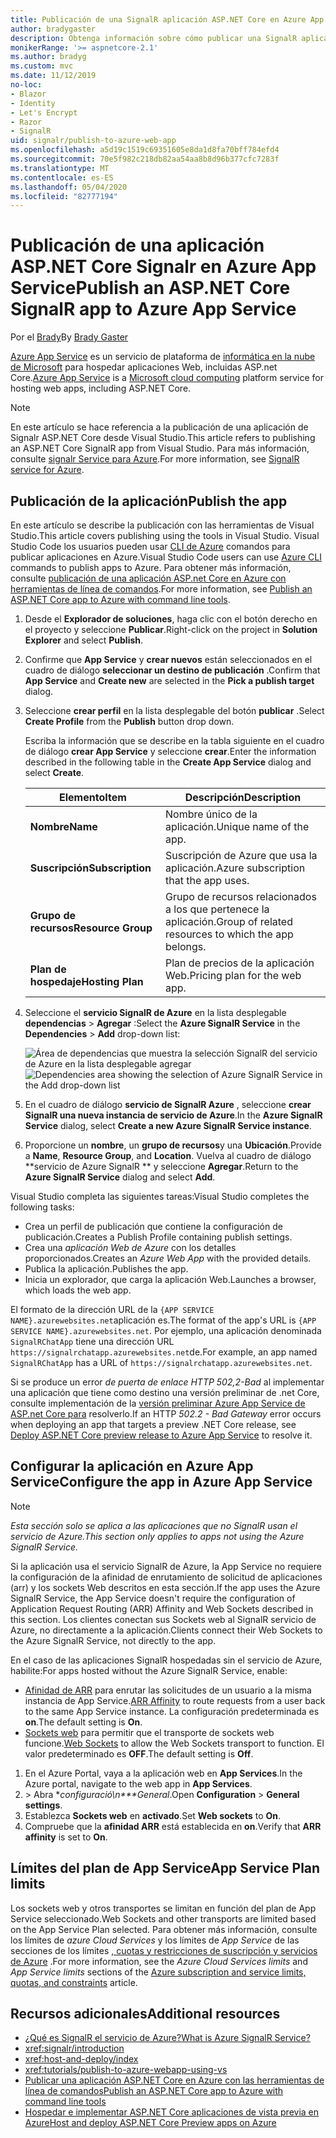 ```yaml
---
title: Publicación de una SignalR aplicación ASP.NET Core en Azure App Service
author: bradygaster
description: Obtenga información sobre cómo publicar una SignalR aplicación ASP.NET Core en Azure App Service.
monikerRange: '>= aspnetcore-2.1'
ms.author: bradyg
ms.custom: mvc
ms.date: 11/12/2019
no-loc:
- Blazor
- Identity
- Let's Encrypt
- Razor
- SignalR
uid: signalr/publish-to-azure-web-app
ms.openlocfilehash: a5d19c1519c69351605e8da1d8fa70bff784efd4
ms.sourcegitcommit: 70e5f982c218db82aa54aa8b8d96b377cfc7283f
ms.translationtype: MT
ms.contentlocale: es-ES
ms.lasthandoff: 05/04/2020
ms.locfileid: "82777194"
---
```

# <a name="publish-an-aspnet-core-signalr-app-to-azure-app-service"></a><span data-ttu-id="79730-103">Publicación de una aplicación ASP.NET Core Signalr en Azure App Service</span><span class="sxs-lookup"><span data-stu-id="79730-103">Publish an ASP.NET Core SignalR app to Azure App Service</span></span>

<span data-ttu-id="79730-104">Por el [Brady](https://twitter.com/bradygaster)</span><span class="sxs-lookup"><span data-stu-id="79730-104">By [Brady Gaster](https://twitter.com/bradygaster)</span></span>

<span data-ttu-id="79730-105">[Azure App Service](/azure/app-service/app-service-web-overview) es un servicio de plataforma de [informática en la nube de Microsoft](https://azure.microsoft.com/) para hospedar aplicaciones Web, incluidas ASP.net Core.</span><span class="sxs-lookup"><span data-stu-id="79730-105">[Azure App Service](/azure/app-service/app-service-web-overview) is a [Microsoft cloud computing](https://azure.microsoft.com/) platform service for hosting web apps, including ASP.NET Core.</span></span>

> [!NOTE]
> <span data-ttu-id="79730-106">En este artículo se hace referencia a la publicación de una aplicación de Signalr ASP.NET Core desde Visual Studio.</span><span class="sxs-lookup"><span data-stu-id="79730-106">This article refers to publishing an ASP.NET Core SignalR app from Visual Studio.</span></span> <span data-ttu-id="79730-107">Para más información, consulte [signalr Service para Azure](https://azure.microsoft.com/services/signalr-service).</span><span class="sxs-lookup"><span data-stu-id="79730-107">For more information, see [SignalR service for Azure](https://azure.microsoft.com/services/signalr-service).</span></span>

## <a name="publish-the-app"></a><span data-ttu-id="79730-108">Publicación de la aplicación</span><span class="sxs-lookup"><span data-stu-id="79730-108">Publish the app</span></span>

<span data-ttu-id="79730-109">En este artículo se describe la publicación con las herramientas de Visual Studio.</span><span class="sxs-lookup"><span data-stu-id="79730-109">This article covers publishing using the tools in Visual Studio.</span></span> <span data-ttu-id="79730-110">Visual Studio Code los usuarios pueden usar [CLI de Azure](/cli/azure) comandos para publicar aplicaciones en Azure.</span><span class="sxs-lookup"><span data-stu-id="79730-110">Visual Studio Code users can use [Azure CLI](/cli/azure) commands to publish apps to Azure.</span></span> <span data-ttu-id="79730-111">Para obtener más información, consulte [publicación de una aplicación ASP.net Core en Azure con herramientas de línea de comandos](/azure/app-service/app-service-web-get-started-dotnet).</span><span class="sxs-lookup"><span data-stu-id="79730-111">For more information, see [Publish an ASP.NET Core app to Azure with command line tools](/azure/app-service/app-service-web-get-started-dotnet).</span></span>

1. <span data-ttu-id="79730-112">Desde el **Explorador de soluciones**, haga clic con el botón derecho en el proyecto y seleccione **Publicar**.</span><span class="sxs-lookup"><span data-stu-id="79730-112">Right-click on the project in **Solution Explorer** and select **Publish**.</span></span>

1. <span data-ttu-id="79730-113">Confirme que **App Service** y **crear nuevos** están seleccionados en el cuadro de diálogo **seleccionar un destino de publicación** .</span><span class="sxs-lookup"><span data-stu-id="79730-113">Confirm that **App Service** and **Create new** are selected in the **Pick a publish target** dialog.</span></span>

1. <span data-ttu-id="79730-114">Seleccione **crear perfil** en la lista desplegable del botón **publicar** .</span><span class="sxs-lookup"><span data-stu-id="79730-114">Select **Create Profile** from the **Publish** button drop down.</span></span>

   <span data-ttu-id="79730-115">Escriba la información que se describe en la tabla siguiente en el cuadro de diálogo **crear App Service** y seleccione **crear**.</span><span class="sxs-lookup"><span data-stu-id="79730-115">Enter the information described in the following table in the **Create App Service** dialog and select **Create**.</span></span>

   | <span data-ttu-id="79730-116">Elemento</span><span class="sxs-lookup"><span data-stu-id="79730-116">Item</span></span>               | <span data-ttu-id="79730-117">Descripción</span><span class="sxs-lookup"><span data-stu-id="79730-117">Description</span></span> |
   | ------------------ | ----------- |
   | <span data-ttu-id="79730-118">**Nombre**</span><span class="sxs-lookup"><span data-stu-id="79730-118">**Name**</span></span>           | <span data-ttu-id="79730-119">Nombre único de la aplicación.</span><span class="sxs-lookup"><span data-stu-id="79730-119">Unique name of the app.</span></span> |
   | <span data-ttu-id="79730-120">**Suscripción**</span><span class="sxs-lookup"><span data-stu-id="79730-120">**Subscription**</span></span>   | <span data-ttu-id="79730-121">Suscripción de Azure que usa la aplicación.</span><span class="sxs-lookup"><span data-stu-id="79730-121">Azure subscription that the app uses.</span></span> |
   | <span data-ttu-id="79730-122">**Grupo de recursos**</span><span class="sxs-lookup"><span data-stu-id="79730-122">**Resource Group**</span></span> | <span data-ttu-id="79730-123">Grupo de recursos relacionados a los que pertenece la aplicación.</span><span class="sxs-lookup"><span data-stu-id="79730-123">Group of related resources to which the app belongs.</span></span> |
   | <span data-ttu-id="79730-124">**Plan de hospedaje**</span><span class="sxs-lookup"><span data-stu-id="79730-124">**Hosting Plan**</span></span>   | <span data-ttu-id="79730-125">Plan de precios de la aplicación Web.</span><span class="sxs-lookup"><span data-stu-id="79730-125">Pricing plan for the web app.</span></span> |

1. <span data-ttu-id="79730-126">Seleccione el **servicio SignalR de Azure** en la lista desplegable **dependencias** > **Agregar** :</span><span class="sxs-lookup"><span data-stu-id="79730-126">Select the **Azure SignalR Service** in the **Dependencies** > **Add** drop-down list:</span></span>

   <span data-ttu-id="79730-127">![Área de dependencias que muestra la selección SignalR del servicio de Azure en la lista desplegable agregar](publish-to-azure-web-app/_static/signalr-service-dependency.png)</span><span class="sxs-lookup"><span data-stu-id="79730-127">![Dependencies area showing the selection of Azure SignalR Service in the Add drop-down list](publish-to-azure-web-app/_static/signalr-service-dependency.png)</span></span>

1. <span data-ttu-id="79730-128">En el cuadro de diálogo **servicio de SignalR Azure** , seleccione **crear SignalR una nueva instancia de servicio de Azure**.</span><span class="sxs-lookup"><span data-stu-id="79730-128">In the **Azure SignalR Service** dialog, select **Create a new Azure SignalR Service instance**.</span></span>

1. <span data-ttu-id="79730-129">Proporcione un **nombre**, un **grupo de recursos**y una **Ubicación**.</span><span class="sxs-lookup"><span data-stu-id="79730-129">Provide a **Name**, **Resource Group**, and **Location**.</span></span> <span data-ttu-id="79730-130">Vuelva al cuadro de diálogo \*\*servicio de Azure SignalR \*\* y seleccione **Agregar**.</span><span class="sxs-lookup"><span data-stu-id="79730-130">Return to the **Azure SignalR Service** dialog and select **Add**.</span></span>

<span data-ttu-id="79730-131">Visual Studio completa las siguientes tareas:</span><span class="sxs-lookup"><span data-stu-id="79730-131">Visual Studio completes the following tasks:</span></span>

* <span data-ttu-id="79730-132">Crea un perfil de publicación que contiene la configuración de publicación.</span><span class="sxs-lookup"><span data-stu-id="79730-132">Creates a Publish Profile containing publish settings.</span></span>
* <span data-ttu-id="79730-133">Crea una *aplicación Web de Azure* con los detalles proporcionados.</span><span class="sxs-lookup"><span data-stu-id="79730-133">Creates an *Azure Web App* with the provided details.</span></span>
* <span data-ttu-id="79730-134">Publica la aplicación.</span><span class="sxs-lookup"><span data-stu-id="79730-134">Publishes the app.</span></span>
* <span data-ttu-id="79730-135">Inicia un explorador, que carga la aplicación Web.</span><span class="sxs-lookup"><span data-stu-id="79730-135">Launches a browser, which loads the web app.</span></span>

<span data-ttu-id="79730-136">El formato de la dirección URL de la `{APP SERVICE NAME}.azurewebsites.net`aplicación es.</span><span class="sxs-lookup"><span data-stu-id="79730-136">The format of the app's URL is `{APP SERVICE NAME}.azurewebsites.net`.</span></span> <span data-ttu-id="79730-137">Por ejemplo, una aplicación denominada `SignalRChatApp` tiene una dirección URL `https://signalrchatapp.azurewebsites.net`de.</span><span class="sxs-lookup"><span data-stu-id="79730-137">For example, an app named `SignalRChatApp` has a URL of `https://signalrchatapp.azurewebsites.net`.</span></span>

<span data-ttu-id="79730-138">Si se produce un error *de puerta de enlace HTTP 502,2-Bad* al implementar una aplicación que tiene como destino una versión preliminar de .net Core, consulte implementación de la [versión preliminar Azure App Service de ASP.net Core para](xref:host-and-deploy/azure-apps/index#deploy-aspnet-core-preview-release-to-azure-app-service) resolverlo.</span><span class="sxs-lookup"><span data-stu-id="79730-138">If an HTTP *502.2 - Bad Gateway* error occurs when deploying an app that targets a preview .NET Core release, see [Deploy ASP.NET Core preview release to Azure App Service](xref:host-and-deploy/azure-apps/index#deploy-aspnet-core-preview-release-to-azure-app-service) to resolve it.</span></span>

## <a name="configure-the-app-in-azure-app-service"></a><span data-ttu-id="79730-139">Configurar la aplicación en Azure App Service</span><span class="sxs-lookup"><span data-stu-id="79730-139">Configure the app in Azure App Service</span></span>

> [!NOTE]
> <span data-ttu-id="79730-140">*Esta sección solo se aplica a las aplicaciones que no SignalR usan el servicio de Azure.*</span><span class="sxs-lookup"><span data-stu-id="79730-140">*This section only applies to apps not using the Azure SignalR Service.*</span></span>
>
> <span data-ttu-id="79730-141">Si la aplicación usa el servicio SignalR de Azure, la App Service no requiere la configuración de la afinidad de enrutamiento de solicitud de aplicaciones (arr) y los sockets Web descritos en esta sección.</span><span class="sxs-lookup"><span data-stu-id="79730-141">If the app uses the Azure SignalR Service, the App Service doesn't require the configuration of Application Request Routing (ARR) Affinity and Web Sockets described in this section.</span></span> <span data-ttu-id="79730-142">Los clientes conectan sus Sockets web al SignalR servicio de Azure, no directamente a la aplicación.</span><span class="sxs-lookup"><span data-stu-id="79730-142">Clients connect their Web Sockets to the Azure SignalR Service, not directly to the app.</span></span>

<span data-ttu-id="79730-143">En el caso de las aplicaciones SignalR hospedadas sin el servicio de Azure, habilite:</span><span class="sxs-lookup"><span data-stu-id="79730-143">For apps hosted without the Azure SignalR Service, enable:</span></span>

* <span data-ttu-id="79730-144">[Afinidad de ARR](https://azure.github.io/AppService/2016/05/16/Disable-Session-affinity-cookie-(ARR-cookie)-for-Azure-web-apps.html) para enrutar las solicitudes de un usuario a la misma instancia de App Service.</span><span class="sxs-lookup"><span data-stu-id="79730-144">[ARR Affinity](https://azure.github.io/AppService/2016/05/16/Disable-Session-affinity-cookie-(ARR-cookie)-for-Azure-web-apps.html) to route requests from a user back to the same App Service instance.</span></span> <span data-ttu-id="79730-145">La configuración predeterminada es **on**.</span><span class="sxs-lookup"><span data-stu-id="79730-145">The default setting is **On**.</span></span>
* <span data-ttu-id="79730-146">[Sockets web](xref:fundamentals/websockets) para permitir que el transporte de sockets web funcione.</span><span class="sxs-lookup"><span data-stu-id="79730-146">[Web Sockets](xref:fundamentals/websockets) to allow the Web Sockets transport to function.</span></span> <span data-ttu-id="79730-147">El valor predeterminado es **OFF**.</span><span class="sxs-lookup"><span data-stu-id="79730-147">The default setting is **Off**.</span></span>

1. <span data-ttu-id="79730-148">En el Azure Portal, vaya a la aplicación web en **App Services**.</span><span class="sxs-lookup"><span data-stu-id="79730-148">In the Azure portal, navigate to the web app in **App Services**.</span></span>
1. <span data-ttu-id="79730-149"> > Abra **configuració\n\*\*\**General**.</span><span class="sxs-lookup"><span data-stu-id="79730-149">Open **Configuration** > **General settings**.</span></span>
1. <span data-ttu-id="79730-150">Establezca **Sockets web** en **activado**.</span><span class="sxs-lookup"><span data-stu-id="79730-150">Set **Web sockets** to **On**.</span></span>
1. <span data-ttu-id="79730-151">Compruebe que la **afinidad ARR** está establecida en **on**.</span><span class="sxs-lookup"><span data-stu-id="79730-151">Verify that **ARR affinity** is set to **On**.</span></span>

## <a name="app-service-plan-limits"></a><span data-ttu-id="79730-152">Límites del plan de App Service</span><span class="sxs-lookup"><span data-stu-id="79730-152">App Service Plan limits</span></span>

<span data-ttu-id="79730-153">Los sockets web y otros transportes se limitan en función del plan de App Service seleccionado.</span><span class="sxs-lookup"><span data-stu-id="79730-153">Web Sockets and other transports are limited based on the App Service Plan selected.</span></span> <span data-ttu-id="79730-154">Para obtener más información, consulte los límites de *azure Cloud Services* y los límites de *App Service* de las secciones de los límites [, cuotas y restricciones de suscripción y servicios de Azure](/azure/azure-subscription-service-limits#app-service-limits) .</span><span class="sxs-lookup"><span data-stu-id="79730-154">For more information, see the *Azure Cloud Services limits* and *App Service limits* sections of the [Azure subscription and service limits, quotas, and constraints](/azure/azure-subscription-service-limits#app-service-limits) article.</span></span>

## <a name="additional-resources"></a><span data-ttu-id="79730-155">Recursos adicionales</span><span class="sxs-lookup"><span data-stu-id="79730-155">Additional resources</span></span>

* <span data-ttu-id="79730-156">[¿Qué es SignalR el servicio de Azure?](/azure/azure-signalr/signalr-overview)</span><span class="sxs-lookup"><span data-stu-id="79730-156">[What is Azure SignalR Service?](/azure/azure-signalr/signalr-overview)</span></span>
* <xref:signalr/introduction>
* <xref:host-and-deploy/index>
* <xref:tutorials/publish-to-azure-webapp-using-vs>
* [<span data-ttu-id="79730-157">Publicar una aplicación ASP.NET Core en Azure con las herramientas de línea de comandos</span><span class="sxs-lookup"><span data-stu-id="79730-157">Publish an ASP.NET Core app to Azure with command line tools</span></span>](/azure/app-service/app-service-web-get-started-dotnet)
* [<span data-ttu-id="79730-158">Hospedar e implementar ASP.NET Core aplicaciones de vista previa en Azure</span><span class="sxs-lookup"><span data-stu-id="79730-158">Host and deploy ASP.NET Core Preview apps on Azure</span></span>](xref:host-and-deploy/azure-apps/index#deploy-aspnet-core-preview-release-to-azure-app-service)
